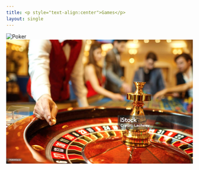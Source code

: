 ```yaml
--- 
title: <p style="text-align:center">Games</p>
layout: single 
---
```



![Poker](/assets/image/poker.jpg)
![American Roulette](/assets/images/roulette1.jpg)

